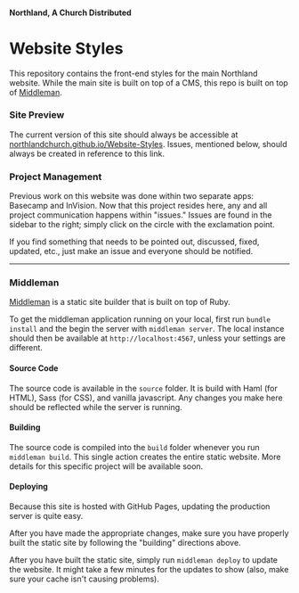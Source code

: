 #### Northland, A Church Distributed

# Website Styles

This repository contains the front-end styles for the main Northland website. While the main site is built on top of a CMS, this repo is built on top of [Middleman](https://middlemanapp.com/).

### Site Preview

The current version of this site should always be accessible at [northlandchurch.github.io/Website-Styles](http://northlandchurch.github.io/Website-Styles). Issues, mentioned below, should always be created in reference to this link.

### Project Management

Previous work on this website was done within two separate apps: Basecamp and InVision. Now that this project resides here, any and all project communication happens within "issues." Issues are found in the sidebar to the right; simply click on the circle with the exclamation point.

If you find something that needs to be pointed out, discussed, fixed, updated, etc., just make an issue and everyone should be notified.

---

### Middleman

[Middleman](http://middlemanapp.com/) is a static site builder that is built on top of Ruby.

To get the middleman application running on your local, first run `bundle install` and the begin the server with `middleman server`. The local instance should then be available at `http://localhost:4567`, unless your settings are different.

#### Source Code

The source code is available in the `source` folder. It is build with Haml (for HTML), Sass (for CSS), and vanilla javascript. Any changes you make here should be reflected while the server is running.

#### Building

The source code is compiled into the `build` folder whenever you run `middleman build`. This single action creates the entire static website. More details for this specific project will be available soon.

#### Deploying

Because this site is hosted with GitHub Pages, updating the production server is quite easy.

After you have made the appropriate changes, make sure you have properly built the static site by following the "building" directions above.

After you have built the static site, simply run `middleman deploy` to update the website. It might take a few minutes for the updates to show (also, make sure your cache isn't causing problems).
